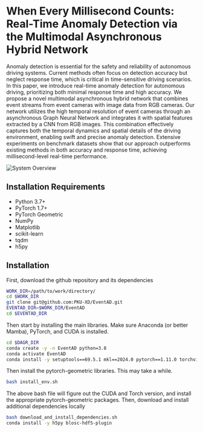 # When Every Millisecond Counts: Real-Time Anomaly Detection via the Multimodal Asynchronous Hybrid Network

Anomaly detection is essential for the safety and reliability of autonomous driving systems. Current methods often focus on detection accuracy but neglect response time, which is critical in time-sensitive driving scenarios. In this paper, we introduce real-time anomaly detection for autonomous driving, prioritizing both minimal response time and high accuracy. We propose a novel multimodal asynchronous hybrid network that combines event streams from event cameras with image data from RGB cameras. Our network utilizes the high temporal resolution of event cameras through an asynchronous Graph Neural Network and integrates it with spatial features extracted by a CNN from RGB images. This combination effectively captures both the temporal dynamics and spatial details of the driving environment, enabling swift and precise anomaly detection. Extensive experiments on benchmark datasets show that our approach outperforms existing methods in both accuracy and response time, achieving millisecond-level real-time performance.

![System Overview](assets/system_overview.png)

## Installation Requirements

- Python 3.7+
- PyTorch 1.7+
- PyTorch Geometric
- NumPy
- Matplotlib
- scikit-learn
- tqdm
- h5py


## Installation

First, download the github repository and its dependencies
```bash
WORK_DIR=/path/to/work/directory/
cd $WORK_DIR
git clone git@github.com:PKU-XD/EventAD.git
EVENTAD_DIR=$WORK_DIR/EventAD
cd $EVENTAD_DIR
```

Then start by installing the main libraries. Make sure Anaconda (or better Mamba), PyTorch, and CUDA is installed.
```bash
cd $DAGR_DIR
conda create -y -n EventAD python=3.8
conda activate EventAD
conda install -y setuptools==69.5.1 mkl==2024.0 pytorch==1.11.0 torchvision==0.12.0 torchaudio==0.11.0 cudatoolkit=11.3 -c pytorch
```

Then install the pytorch-geometric libraries. This may take a while.
```bash
bash install_env.sh
```

The above bash file will figure out the CUDA and Torch version, and install the appropriate pytorch-geometric packages. Then, download and install additional dependencies locally
```bash
bash download_and_install_dependencies.sh
conda install -y h5py blosc-hdf5-plugin
```
